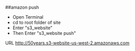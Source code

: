 ##amazon push
- Open Terminal
- cd to root folder of site
- Enter "s3_website"
- Then Enter "s3_website push"

URL http://50years.s3-website-us-west-2.amazonaws.com